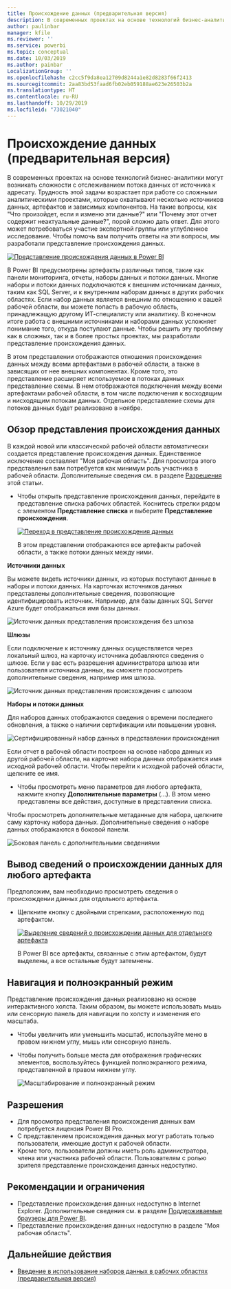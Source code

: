 ```yaml
---
title: Происхождение данных (предварительная версия)
description: В современных проектах на основе технологий бизнес-аналитики одной из основных проблем для большинства заказчиков является отслеживание потока данных от источника к адресату.
author: paulinbar
manager: kfile
ms.reviewer: ''
ms.service: powerbi
ms.topic: conceptual
ms.date: 10/03/2019
ms.author: painbar
LocalizationGroup: ''
ms.openlocfilehash: c2cc5f9da8ea12709d8244a1e82d8283f66f2413
ms.sourcegitcommit: 2aa83bd53faad6fb02eb059188ae623e26503b2a
ms.translationtype: HT
ms.contentlocale: ru-RU
ms.lasthandoff: 10/29/2019
ms.locfileid: "73021040"
---
```

# <a name="data-lineage-preview"></a>Происхождение данных (предварительная версия)
В современных проектах на основе технологий бизнес-аналитики могут возникать сложности с отслеживанием потока данных от источника к адресату. Трудность этой задачи возрастает при работе со сложными аналитическими проектами, которые охватывают несколько источников данных, артефактов и зависимых компонентов.  На такие вопросы, как "Что произойдет, если я изменю эти данные?" или "Почему этот отчет содержит неактуальные данные?", порой сложно дать ответ. Для этого может потребоваться участие экспертной группы или углубленное исследование. Чтобы помочь вам получить ответы на эти вопросы, мы разработали представление происхождения данных.

[ ![Представление происхождения данных в Power BI](media/service-data-lineage/power-bi-lineage-view-cropped.png) ](media/service-data-lineage/power-bi-lineage-view-full-size.png#lightbox)
 
В Power BI предусмотрены артефакты различных типов, такие как панели мониторинга, отчеты, наборы данных и потоки данных. Многие наборы и потоки данных подключаются к внешним источникам данных, таким как SQL Server, и к внутренним наборам данных в других рабочих областях. Если набор данных является внешним по отношению к вашей рабочей области, вы можете попасть в рабочую область, принадлежащую другому ИТ-специалисту или аналитику. В конечном итоге работа с внешними источниками и наборами данных усложняет понимание того, откуда поступают данные. Чтобы решить эту проблему как в сложных, так и в более простых проектах, мы разработали представление происхождения данных. 

В этом представлении отображаются отношения происхождения данных между всеми артефактами в рабочей области, а также в зависящих от нее внешних компонентах. Кроме того, это представление расширяет используемое в потоках данных представление схемы. В нем отображаются подключения между всеми артефактами рабочей области, в том числе подключения к восходящим и нисходящим потокам данных. Отдельное представление схемы для потоков данных будет реализовано в ноябре.

## <a name="explore-lineage-view"></a>Обзор представления происхождения данных

В каждой новой или классической рабочей области автоматически создается представление происхождения данных. Единственное исключение составляет "Моя рабочая область". Для просмотра этого представления вам потребуется как минимум роль участника в рабочей области. Дополнительные сведения см. в разделе [Разрешения](#permissions) этой статьи. 

- Чтобы открыть представление происхождения данных, перейдите в представление списка рабочих областей. Коснитесь стрелки рядом с элементом **Представление списка** и выберите **Представление происхождения**.

    [ ![Переход в представление происхождения данных](media/service-data-lineage/power-bi-lineage-list-view-cropped.png) ](media/service-data-lineage/power-bi-lineage-list-view.png#lightbox)

    В этом представлении отображаются все артефакты рабочей области, а также потоки данных между ними.

**Источники данных**

Вы можете видеть источники данных, из которых поступают данные в наборы и потоки данных. На карточках источников данных представлены дополнительные сведения, позволяющие идентифицировать источник. Например, для базы данных SQL Server Azure будет отображаться имя базы данных.

![Источник данных представления происхождения без шлюза](media/service-data-lineage/power-bi-lineage-data-source-no-gateway.png)
 
**Шлюзы**

Если подключение к источнику данных осуществляется через локальный шлюз, на карточку источника добавляются сведения о шлюзе. Если у вас есть разрешения администратора шлюза или пользователя источника данных, вы сможете просмотреть дополнительные сведения, например имя шлюза.

![Источник данных представления происхождения с шлюзом](media/service-data-lineage/power-bi-lineage-data-source-with-gateway.png)

**Наборы и потоки данных**
 
Для наборов данных отображаются сведения о времени последнего обновления, а также о наличии сертификации или повышении уровня.

![Сертифицированный набор данных в представлении происхождения](media/service-data-lineage/power-bi-lineage-external-certified-dataset.png)
 
Если отчет в рабочей области построен на основе набора данных из другой рабочей области, на карточке набора данных отображается имя исходной рабочей области. Чтобы перейти к исходной рабочей области, щелкните ее имя.
 
- Чтобы просмотреть меню параметров для любого артефакта, нажмите кнопку **Дополнительные параметры** (...). В этом меню представлены все действия, доступные в представлении списка.
  
Чтобы просмотреть дополнительные метаданные для набора, щелкните саму карточку набора данных. Дополнительные сведения о наборе данных отображаются в боковой панели.

![Боковая панель с дополнительными сведениями](media/service-data-lineage/power-bi-lineage-side-pane.png)
 
## <a name="show-lineage-for-any-artifact"></a>Вывод сведений о происхождении данных для любого артефакта 

Предположим, вам необходимо просмотреть сведения о происхождении данных для отдельного артефакта.

- Щелкните кнопку с двойными стрелками, расположенную под артефактом.

    [ ![Выделение сведений о происхождении данных для отдельного артефакта](media/service-data-lineage/power-bi-lineage-highlight-cropped.png) ](media/service-data-lineage/power-bi-lineage-highlight-full-size.png#lightbox)

    В Power BI все артефакты, связанные с этим артефактом, будут выделены, а все остальные будут затемнены. 

## <a name="navigation-and-full-screen"></a>Навигация и полноэкранный режим 

Представление происхождения данных реализовано на основе интерактивного холста. Таким образом, вы можете использовать мышь или сенсорную панель для навигации по холсту и изменения его масштаба.  

- Чтобы увеличить или уменьшить масштаб, используйте меню в правом нижнем углу, мышь или сенсорную панель. 

- Чтобы получить больше места для отображения графических элементов, воспользуйтесь функцией полноэкранного режима, представленной в правом нижнем углу. 

    ![Масштабирование и полноэкранный режим](media/service-data-lineage/power-bi-lineage-zoom-full-screen.png)

## <a name="permissions"></a>Разрешения

- Для просмотра представления происхождения данных вам потребуется лицензия Power BI Pro.
- С представлением происхождения данных могут работать только пользователи, имеющие доступ к рабочей области.
- Кроме того, пользователи должны иметь роль администратора, члена или участника рабочей области. Пользователям с ролью зрителя представление происхождения данных недоступно.

## <a name="considerations-and-limitations"></a>Рекомендации и ограничения

- Представление происхождения данных недоступно в Internet Explorer. Дополнительные сведения см. в разделе [Поддерживаемые браузеры для Power BI](power-bi-browsers.md).
- Представление происхождения данных недоступно в разделе "Моя рабочая область".

## <a name="next-steps"></a>Дальнейшие действия

- [Введение в использование наборов данных в рабочих областях (предварительная версия)](service-datasets-across-workspaces.md)
